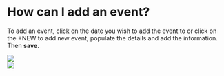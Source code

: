 # How can I add an event?

<p class="no-margin">To add an event, click on the date you wish to add the event to or click on the +NEW to add new event, populate the details and add the information. Then <b>save.</b></p>
<p class="no-margin"></p>
<div class="intercom-container"><img src="/assets/img/teams-pro/image_97.png"></div><div class="intercom-container"><img src="/assets/img/teams-pro/image_98.png"></div>

<Intercom />
<Clarity />
<GoogleAnalytics />

